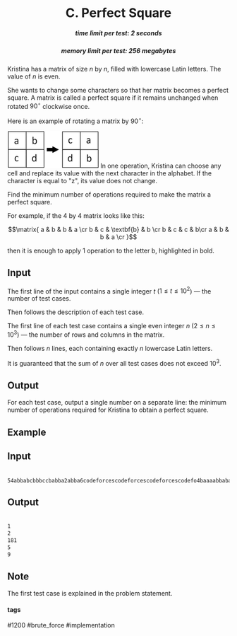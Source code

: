 <h1 style='text-align: center;'> C. Perfect Square</h1>

<h5 style='text-align: center;'>time limit per test: 2 seconds</h5>
<h5 style='text-align: center;'>memory limit per test: 256 megabytes</h5>

Kristina has a matrix of size $n$ by $n$, filled with lowercase Latin letters. The value of $n$ is even.

She wants to change some characters so that her matrix becomes a perfect square. A matrix is called a perfect square if it remains unchanged when rotated $90^\circ$ clockwise once.

Here is an example of rotating a matrix by $90^\circ$:

 ![](images/f31ca811677514ff724a6af677d2e4a129b8fcfb.png) In one operation, Kristina can choose any cell and replace its value with the next character in the alphabet. If the character is equal to "z", its value does not change.

Find the minimum number of operations required to make the matrix a perfect square.

For example, if the $4$ by $4$ matrix looks like this:

$$\matrix{ a & b & b & a \cr b & c & \textbf{b} & b \cr b & c & c & b\cr a & b & b & a \cr }$$

then it is enough to apply $1$ operation to the letter b, highlighted in bold.

## Input

The first line of the input contains a single integer $t$ ($1 \le t \le 10^2$) — the number of test cases.

Then follows the description of each test case.

The first line of each test case contains a single even integer $n$ ($2 \le n \le 10^3$) — the number of rows and columns in the matrix.

Then follows $n$ lines, each containing exactly $n$ lowercase Latin letters.

It is guaranteed that the sum of $n$ over all test cases does not exceed $10^3$.

## Output

For each test case, output a single number on a separate line: the minimum number of operations required for Kristina to obtain a perfect square.

## Example

## Input


```

54abbabcbbbccbabba2abba6codeforcescodeforcescodeforcescodefo4baaaabbabababaab4bbaaabbaaabaabba
```
## Output


```

1
2
181
5
9

```
## Note

The first test case is explained in the problem statement.



#### tags 

#1200 #brute_force #implementation 